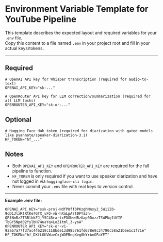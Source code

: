 # Environment Variable Template for YouTube Pipeline

This template describes the expected layout and required variables for your `.env` file.  
Copy this content to a file named `.env` in your project root and fill in your actual keys/tokens.

---

## Required

```
# OpenAI API key for Whisper transcription (required for audio-to-text)
OPENAI_API_KEY="sk-..."

# OpenRouter API key for LLM correction/summarization (required for all LLM tasks)
OPENROUTER_API_KEY="sk-or-..."
```

## Optional

```
# Hugging Face Hub token (required for diarization with gated models like pyannote/speaker-diarization-3.1)
HF_TOKEN="hf_..."
```

## Notes

- Both `OPENAI_API_KEY` and `OPENROUTER_API_KEY` are required for the full pipeline to function.
- `HF_TOKEN` is only required if you want to use speaker diarization and have not logged in via `huggingface-cli login`.
- Never commit your `.env` file with real keys to version control.

---

**Example .env file:**

```
OPENAI_API_KEY="ssk-proj-NdfPUff3PKzghMnxy2_5W1iZ0-9qD1JlxRtRtKe7GTX_vFQ-vW-hXaLpA7t0PYa3n-QRlNnBz2T3BlbkFJjY5C4BrartcPDGbwdRzUap0DxzzTSWPNg1UYIF-TbGY5Npd02YylbH74uaYq4LoZItml_3-ysA"
OPENROUTER_API_KEY="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"
HF_TOKEN="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"
